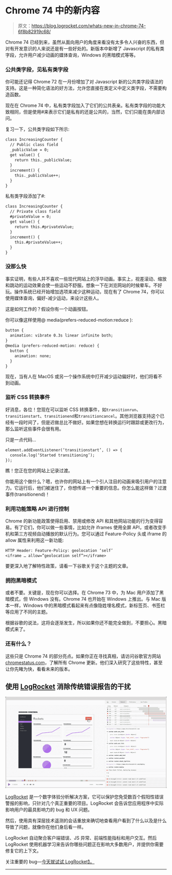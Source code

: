 # Chrome 74 中的新内容

> 原文：<https://blog.logrocket.com/whats-new-in-chrome-74-6f8b82919c68/>

Chrome 74 已经到来，虽然从面向用户的角度来看没有太多令人兴奋的东西，但对有开发意识的人来说还是有一些好处的。新版本中新增了 Javascript 的私有类字段，允许用户减少动画的媒体查询，Windows 的黑暗模式等等。

### 公共类字段，见私有类字段

你可能还记得 Chrome 72 在一月份增加了对 Javascript 新的公共类字段语法的支持。这是一种简化语法的好方法，允许您直接在类定义中定义类字段，不需要构造函数。

现在在 Chrome 74 中，私有类字段加入了它们的公共表亲。私有类字段的功能大致相同，但是使用#来表示它们是私有的还是公共的，当然，它们只能在类内部访问。

复习一下，公共类字段如下所示:

```
class IncreasingCounter {
  // Public class field
  _publicValue = 0;
  get value() {
    return this._publicValue;
  }
  increment() {
    this._publicValue++;
  }
}
```

私有类字段添加了#:

```
class IncreasingCounter {
  // Private class field
  #privateValue = 0;
  get value() {
    return this.#privateValue;
  }
  increment() {
    this.#privateValue++;
  }
}
```

### 没那么快

事实证明，有些人并不喜欢一些现代网站上的浮华动画。事实上，视差滚动、缩放和跳动的运动效果会使一些运动不舒服。想象一下在浏览网站的时候晕车。不好玩。操作系统已经开始增加选项来减少这种运动，现在有了 Chrome 74，你可以使用媒体查询，偏好-减少运动，来设计这些人。

这是如何工作的？假设你有一个动画按钮。

你可以像这样使用@ media(prefers-reduced-motion:reduce ):

```
button {
  animation: vibrate 0.3s linear infinite both;
}
@media (prefers-reduced-motion: reduce) {
  button {
    animation: none;
  }
}
```

现在，当有人在 MacOS 或另一个操作系统中打开减少运动偏好时，他们将看不到动画。

### 监听 CSS 转换事件

好消息，各位！您现在可以监听 CSS 转换事件，如`transitionrun`、`transitionstart`、`transitionend`和`transitioncancel`。其他浏览器支持这个已经有一段时间了，但是迟做总比不做好。如果您想在转换运行时跟踪或更改行为，那么监听这些事件会很有用。

只是一点代码…

```
element.addEventListener(‘transitionstart’, () => {
  console.log(‘Started transitioning’);
});
```

瞧！您正在您的网站上记录过渡。

你能用这个做什么？嗯，也许你的网站上有一个引人注目的动画来吸引用户的注意力。它运行后，他们被迷住了，你想传递一个重要的信息。你怎么能这样做？过渡事件(transitionend)！

### 利用功能策略 API 进行控制

Chrome 的新功能政策使得启用、禁用或修改 API 和其他网站功能的行为变得容易。有了它们，你可以做一些事情，比如允许 iframes 使用全屏 API，或者改变手机和第三方视频自动播放的默认行为。您可以通过 Feature-Policy 头或 iframe 的 allow 属性来利用这一新功能:

```
HTTP Header: Feature-Policy: geolocation ‘self’
<iframe … allow=”geolocation self”></iframe>
```

要更深入地了解特性政策，请看一下谷歌关于这个主题的文章。

### 拥抱黑暗模式

或者不要。关键是，现在你可以选择。在 Chrome 73 中，为 Mac 用户添加了黑暗模式，但 Windows 没有。Chrome 74 也开始在 Windows 上推出。与 Mac 版本一样，Windows 中的黑暗模式看起来有点像隐姓埋名模式，新标签页、书签栏等应用了不同的主题。

根据谷歌的说法，这将会逐渐发生，所以如果你还不能完全做到，不要担心。黑暗模式来了。

### 还有什么？

这些只是 Chrome 74 的部分亮点。如果你正在寻找真相，请访问谷歌官方网站[chromestatus.com](https://www.chromestatus.com/features#milestone%3D74)，了解所有 Chrome 更新。他们深入研究了这些特性，甚至让你先睹为快，看看未来的版本。

## 使用 [LogRocket](https://lp.logrocket.com/blg/signup) 消除传统错误报告的干扰

[![LogRocket Dashboard Free Trial Banner](img/d6f5a5dd739296c1dd7aab3d5e77eeb9.png)](https://lp.logrocket.com/blg/signup)

[LogRocket](https://lp.logrocket.com/blg/signup) 是一个数字体验分析解决方案，它可以保护您免受数百个假阳性错误警报的影响，只针对几个真正重要的项目。LogRocket 会告诉您应用程序中实际影响用户的最具影响力的 bug 和 UX 问题。

然后，使用具有深层技术遥测的会话重放来确切地查看用户看到了什么以及是什么导致了问题，就像你在他们身后看一样。

LogRocket 自动聚合客户端错误、JS 异常、前端性能指标和用户交互。然后 LogRocket 使用机器学习来告诉你哪些问题正在影响大多数用户，并提供你需要修复它的上下文。

关注重要的 bug—[今天就试试 LogRocket】。](https://lp.logrocket.com/blg/signup-issue-free)

* * *